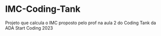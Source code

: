 # IMC-Coding-Tank
Projeto que calcula o IMC proposto pelo prof na aula 2 do Coding Tank da ADA Start Coding 2023
